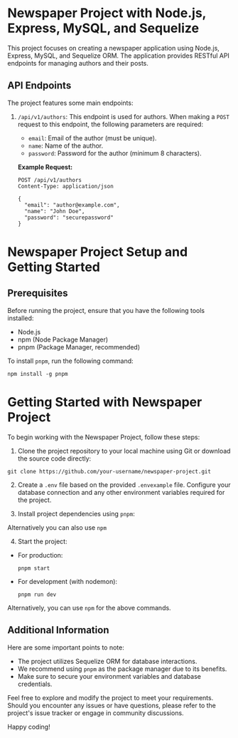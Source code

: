 # Newspaper Project with Node.js, Express, MySQL, and Sequelize

This project focuses on creating a newspaper application using Node.js, Express, MySQL, and Sequelize ORM. The application provides RESTful API endpoints for managing authors and their posts.

## API Endpoints

The project features some main endpoints:

1. `/api/v1/authors`: This endpoint is used for authors. When making a `POST` request to this endpoint, the following parameters are required:
   - `email`: Email of the author (must be unique).
   - `name`: Name of the author.
   - `password`: Password for the author (minimum 8 characters).

   **Example Request:**
   ```http
   POST /api/v1/authors
   Content-Type: application/json

   {
     "email": "author@example.com",
     "name": "John Doe",
     "password": "securepassword"
   }

# Newspaper Project Setup and Getting Started

## Prerequisites

Before running the project, ensure that you have the following tools installed:

- Node.js
- npm (Node Package Manager)
- pnpm (Package Manager, recommended)

To install `pnpm`, run the following command:

`npm install -g pnpm`


# Getting Started with Newspaper Project

To begin working with the Newspaper Project, follow these steps:

1. Clone the project repository to your local machine using Git or download the source code directly:

``git clone https://github.com/your-username/newspaper-project.git``


2. Create a `.env` file based on the provided `.envexample` file. Configure your database connection and any other environment variables required for the project.

3. Install project dependencies using `pnpm`:

Alternatively you can also use `npm`

4. Start the project:

- For production:

  ```
  pnpm start
  ```

- For development (with nodemon):

  ```
  pnpm run dev
  ```

Alternatively, you can use `npm` for the above commands.

## Additional Information

Here are some important points to note:

- The project utilizes Sequelize ORM for database interactions.
- We recommend using `pnpm` as the package manager due to its benefits.
- Make sure to secure your environment variables and database credentials.

Feel free to explore and modify the project to meet your requirements. Should you encounter any issues or have questions, please refer to the project's issue tracker or engage in community discussions.

Happy coding!